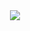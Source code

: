 

<!--
### Hi there 👋
**WilmerWang/wilmerwang** is a ✨ _special_ ✨ repository because its `README.md` (this file) appears on your GitHub profile.

Here are some ideas to get you started:

- 🔭 I’m currently working on ...
- 🌱 I’m currently learning ...
- 👯 I’m looking to collaborate on ...
- 🤔 I’m looking for help with ...
- 💬 Ask me about ...
- 📫 How to reach me: ...
- 😄 Pronouns: ...
- ⚡ Fun fact: ...
-->

<div align="center">
<!-- <table>
<tr>
<td> -->
  <img src="https://github-profile-trophy.vercel.app/?username=wilmerwang&margin-w=15&no-bg=true&no-frame=true&theme=onedark&row=1&column=6"/>
<!-- </td> -->
<!-- <td border="0px">
  <img src="https://github-readme-stats.vercel.app/api?username=wilmerwang&count_private=true&show_icons=true&theme=onedark&hide_border=true&bg_color=00000000">
</td> -->
<!-- </tr> -->
<!-- </table> -->
</div>



<!--
<div align="center">
  <img src="https://github-readme-stats.vercel.app/api?username=wilmerwang&count_private=true&show_icons=true&theme=onedark&hide_border=true&bg_color=false" width="420">
  <img src="https://github-readme-stats.vercel.app/api/top-langs/?username=wilmerwang&count_private=true&layout=compact&theme=onedark&hide_border=true&bg_color=false">
</div>
-->

